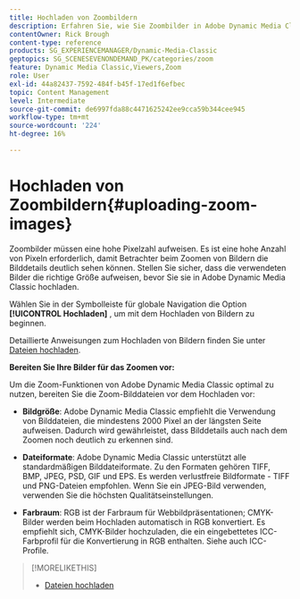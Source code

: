 ```yaml
---
title: Hochladen von Zoombildern
description: Erfahren Sie, wie Sie Zoombilder in Adobe Dynamic Media Classic hochladen.
contentOwner: Rick Brough
content-type: reference
products: SG_EXPERIENCEMANAGER/Dynamic-Media-Classic
geptopics: SG_SCENESEVENONDEMAND_PK/categories/zoom
feature: Dynamic Media Classic,Viewers,Zoom
role: User
exl-id: 44a82437-7592-484f-b45f-17ed1f6efbec
topic: Content Management
level: Intermediate
source-git-commit: de6997fda88c4471625242ee9cca59b344cee945
workflow-type: tm+mt
source-wordcount: '224'
ht-degree: 16%

---
```


# Hochladen von Zoombildern{#uploading-zoom-images}

Zoombilder müssen eine hohe Pixelzahl aufweisen. Es ist eine hohe Anzahl von Pixeln erforderlich, damit Betrachter beim Zoomen von Bildern die Bilddetails deutlich sehen können. Stellen Sie sicher, dass die verwendeten Bilder die richtige Größe aufweisen, bevor Sie sie in Adobe Dynamic Media Classic hochladen.

Wählen Sie in der Symbolleiste für globale Navigation die Option **[!UICONTROL Hochladen]** , um mit dem Hochladen von Bildern zu beginnen.

Detaillierte Anweisungen zum Hochladen von Bildern finden Sie unter [Dateien hochladen](uploading-files.md#uploading_files).

**Bereiten Sie Ihre Bilder für das Zoomen vor:**

Um die Zoom-Funktionen von Adobe Dynamic Media Classic optimal zu nutzen, bereiten Sie die Zoom-Bilddateien vor dem Hochladen vor:

* **Bildgröße**: Adobe Dynamic Media Classic empfiehlt die Verwendung von Bilddateien, die mindestens 2000 Pixel an der längsten Seite aufweisen. Dadurch wird gewährleistet, dass Bilddetails auch nach dem Zoomen noch deutlich zu erkennen sind.

* **Dateiformate**: Adobe Dynamic Media Classic unterstützt alle standardmäßigen Bilddateiformate. Zu den Formaten gehören TIFF, BMP, JPEG, PSD, GIF und EPS. Es werden verlustfreie Bildformate - TIFF und PNG-Dateien empfohlen. Wenn Sie ein JPEG-Bild verwenden, verwenden Sie die höchsten Qualitätseinstellungen.

* **Farbraum**: RGB ist der Farbraum für Webbildpräsentationen; CMYK-Bilder werden beim Hochladen automatisch in RGB konvertiert. Es empfiehlt sich, CMYK-Bilder hochzuladen, die ein eingebettetes ICC-Farbprofil für die Konvertierung in RGB enthalten. Siehe auch ICC-Profile.

>[!MORELIKETHIS]
>
>* [Dateien hochladen](uploading-files.md#uploading_files)
